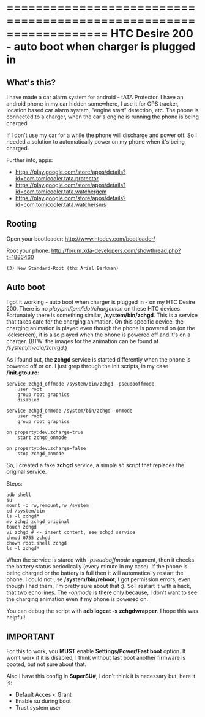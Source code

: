 ==================================================================
HTC Desire 200 - auto boot when charger is plugged in
==================================================================

What's this?
------------

I have made a car alarm system for android - tATA Protector.
I have an android phone in my car hidden somewhere, I use it for GPS tracker,
location based car alarm system, "engine start" detection, etc.
The phone is connected to a charger, when the car's engine is running the phone is being charged.

If I don't use my car for a while the phone will discharge and power off. So I needed a solution
to automatically power on my phone when it's being charged.


Further info, apps:
 * https://play.google.com/store/apps/details?id=com.tomicooler.tata.protector
 * https://play.google.com/store/apps/details?id=com.tomicooler.tata.watchergcm
 * https://play.google.com/store/apps/details?id=com.tomicooler.tata.watchersms

Rooting
-------

Open your bootloader: http://www.htcdev.com/bootloader/

Root your phone: http://forum.xda-developers.com/showthread.php?t=1886460

	(3) New Standard-Root (thx Ariel Berkman)


Auto boot
---------

I got it working - auto boot when charger is plugged in - on my HTC Desire 200. There is no *playlpm/lpm/idot/chargemon* on these HTC devices. Fortunately there is something similar, **/system/bin/zchgd**.
This is a service that takes care for the charging animation. On this specific device, the charging animation is played even though the phone is powered on (on the lockscreen), it is also played when the phone is powered off and it's on a charger. (BTW: the images for the animation can be found at */system/media/zchrgd*.)

As I found out, the **zchgd** service is started differently when the phone is powered off or on. I just grep through the init scripts, in my case **/init.gtou.rc**:

    service zchgd_offmode /system/bin/zchgd -pseudooffmode
        user root
        group root graphics
        disabled
    
    service zchgd_onmode /system/bin/zchgd -onmode
        user root
        group root graphics
    
    on property:dev.zcharge=true
        start zchgd_onmode
    
    on property:dev.zcharge=false
        stop zchgd_onmode


So, I created a fake **zchgd** service, a simple *sh* script that replaces the original service.

Steps:

    adb shell
    su
    mount -o rw,remount,rw /system
    cd /system/bin
    ls -l zchgd*
    mv zchgd zchgd_original
    touch zchgd
    vi zchgd # <- insert content, see zchgd service
    chmod 0755 zchgd
    chown root.shell zchgd
    ls -l zchgd*


When the service is stared with *-pseudooffmode* argument, then it checks the battery status periodically
(every minute in my case). If the phone is being charged or the battery is full then it will automatically
restart the phone. I could not use **/system/bin/reboot**, I got permission errors, even though I had them, I'm pretty sure about that :). So I restart it with a hack, that two echo lines.
The *-onmode* is there only because, I don't want to see the charging animation even if my phone is powered on.

You can debug the script with **adb logcat -s zchgdwrapper**. I hope this was helpful!

IMPORTANT
---------

For this to work, you **MUST** enable **Settings/Power/Fast boot** option. It won't work if it is disabled, I think without fast boot another firmware is booted, but not sure about that.

Also I have this config in **SuperSU#**, I don't think it is necessary but, here it is:

 * Default Acces < Grant
 * Enable su during boot
 * Trust system user